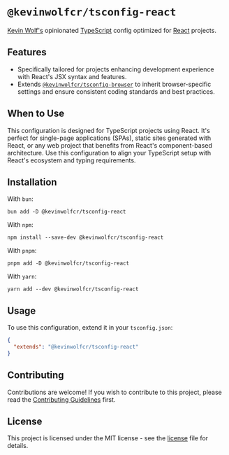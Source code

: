 # `@kevinwolfcr/tsconfig-react`

[Kevin Wolf's](https://kevinwolf.cr) opinionated [TypeScript](https://typescriptlang.org) config optimized for [React](https://react.dev) projects.

## Features

- Specifically tailored for projects enhancing development experience with React's JSX syntax and features.
- Extends [`@kevinwolfcr/tsconfig-browser`](https://npmjs.com/package/@kevinwolfcr/tsconfig-browser) to inherit browser-specific settings and ensure consistent coding standards and best practices.

## When to Use

This configuration is designed for TypeScript projects using React. It's perfect for single-page applications (SPAs), static sites generated with React, or any web project that benefits from React's component-based architecture. Use this configuration to align your TypeScript setup with React's ecosystem and typing requirements.

## Installation

With `bun`:

```
bun add -D @kevinwolfcr/tsconfig-react
```

With `npm`:

```
npm install --save-dev @kevinwolfcr/tsconfig-react
```

With `pnpm`:

```
pnpm add -D @kevinwolfcr/tsconfig-react
```

With `yarn`:

```
yarn add --dev @kevinwolfcr/tsconfig-react
```

## Usage

To use this configuration, extend it in your `tsconfig.json`:

```json
{
  "extends": "@kevinwolfcr/tsconfig-react"
}
```

## Contributing

Contributions are welcome! If you wish to contribute to this project, please read the [Contributing Guidelines](https://github.com/kevinwolfcr/.github/blob/HEAD/contributing.md) first.

## License

This project is licensed under the MIT license - see the [license](../../license) file for details.
